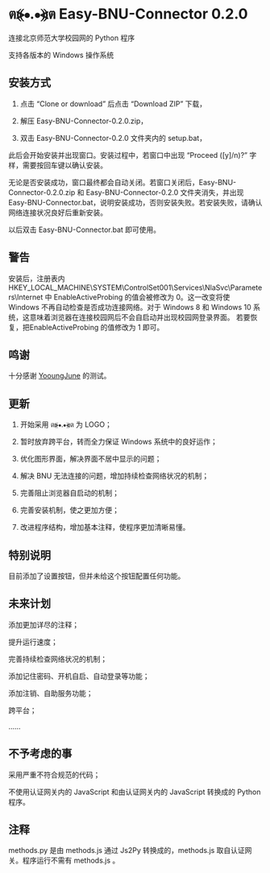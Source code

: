# ต⦕⦁.⦁⦖ต Easy-BNU-Connector 0.2.0

连接北京师范大学校园网的 Python 程序

支持各版本的 Windows 操作系统

## 安装方式

1. 点击 “Clone or download” 后点击 “Download ZIP” 下载，

2. 解压 Easy-BNU-Connector-0.2.0.zip，

3. 双击 Easy-BNU-Connector-0.2.0 文件夹内的 setup.bat，

此后会开始安装并出现窗口。安装过程中，若窗口中出现 “Proceed (\[y]/n)?” 字样，需要按回车键以确认安装。

无论是否安装成功，窗口最终都会自动关闭。若窗口关闭后，Easy-BNU-Connector-0.2.0.zip 和 Easy-BNU-Connector-0.2.0 文件夹消失，并出现 Easy-BNU-Connector.bat，说明安装成功，否则安装失败。若安装失败，请确认网络连接状况良好后重新安装。

以后双击 Easy-BNU-Connector.bat 即可使用。

## 警告

安装后，注册表内 HKEY_LOCAL_MACHINE\SYSTEM\ControlSet001\Services\NlaSvc\Parameters\Internet 中 EnableActiveProbing 的值会被修改为 0。这一改变将使 Windows 不再自动检查是否成功连接网络。对于 Windows 8 和 Windows 10 系统，这意味着浏览器在连接校园网后不会自启动并出现校园网登录界面。
若要恢复，把EnableActiveProbing 的值修改为 1 即可。

## 鸣谢

十分感谢 [YooungJune](https://github.com/YooungJune) 的测试。

## 更新

1. 开始采用 ต⦕⦁.⦁⦖ต 为 LOGO；

2. 暂时放弃跨平台，转而全力保证 Windows 系统中的良好运作；

3. 优化图形界面，解决界面不居中显示的问题；

4. 解决 BNU 无法连接的问题，增加持续检查网络状况的机制；

5. 完善阻止浏览器自启动的机制；

6. 完善安装机制，使之更加方便；

7. 改进程序结构，增加基本注释，使程序更加清晰易懂。

## 特别说明

目前添加了设置按钮，但并未给这个按钮配置任何功能。

## 未来计划

添加更加详尽的注释；

提升运行速度；

完善持续检查网络状况的机制；

添加记住密码、开机自启、自动登录等功能；

添加注销、自助服务功能；

跨平台；

……


## 不予考虑的事

采用严重不符合规范的代码；

不使用认证网关内的 JavaScript 和由认证网关内的 JavaScript 转换成的 Python 程序。

## 注释

methods.py 是由 methods.js 通过 Js2Py 转换成的，methods.js 取自认证网关。程序运行不需有 methods.js 。
